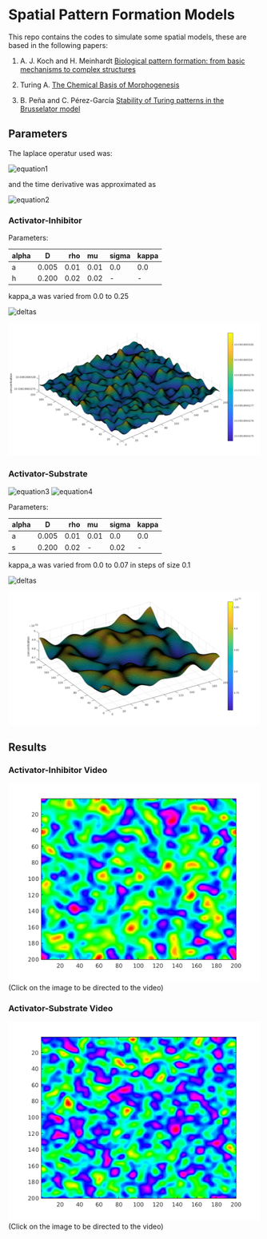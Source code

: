 # Spatial Pattern Formation Models

This repo contains the codes to simulate some spatial models, these are based in the following papers:

1. A. J. Koch and H. Meinhardt [Biological pattern formation: from basic mechanisms to complex structures](https://journals.aps.org/rmp/abstract/10.1103/RevModPhys.66.1481)

2. Turing A. [The Chemical Basis of Morphogenesis](http://www.dna.caltech.edu/courses/cs191/paperscs191/turing.pdf)

3. B. Peña and C. Pérez-García [Stability of Turing patterns in the Brusselator model](https://journals.aps.org/pre/abstract/10.1103/PhysRevE.64.056213)

## Parameters

The laplace operatur used was:

![equation1](http://latex2png.com/output//latex_461714ff355f1e8ccbb273ce8bb3e987.png)

and the time derivative was approximated as 

![equation2](http://latex2png.com/output//latex_6311a2384add92126d25cb8f12c96b12.png)

### Activator-Inhibitor 

Parameters:

| alpha  |   D   | rho   | mu    | sigma | kappa |
| ------ |:-----:| -----:|:------|-------|-------|
| a      | 0.005 | 0.01  | 0.01  |  0.0  | 0.0   |
| h      | 0.200 | 0.02  | 0.02  |   -   |  -    |

kappa_a was varied from 0.0 to 0.25

![deltas](http://latex2png.com/output//latex_72882b258a9c60e7a925b584f8fa5119.png)

![results1](results/activ_inhib_200g.png "Image 1")


### Activator-Substrate 


![equation3](http://latex2png.com/output//latex_a98f1cbe6b58a2b777d1e0a8d1012b12.png)
![equation4](http://latex2png.com/output//latex_b6d0c6172b6fd44b1af56767a0b9edfc.png)

Parameters:

| alpha  |   D   | rho   | mu    | sigma | kappa |
| ------ |:-----:| -----:|:------|-------|-------|
| a      | 0.005 | 0.01  | 0.01  |  0.0  | 0.0   |
| s      | 0.200 | 0.02  |   -   |  0.02 |  -    |

kappa_a was varied from 0.0 to 0.07 in steps of size 0.1

![deltas](http://latex2png.com/output//latex_72882b258a9c60e7a925b584f8fa5119.png)

![results_2](results/activ_subs_11500_00.png "Image 2")

## Results

### Activator-Inhibitor Video

[![video1](results/activ_inhib_gu_1400.png)](https://youtu.be/Q_eaAH4DsCA)
(Click on the image to be directed to the video)

### Activator-Substrate Video
[![video2](results/activ_subu1000g.png)](https://youtu.be/Q_eaAH4DsCA)
(Click on the image to be directed to the video)
